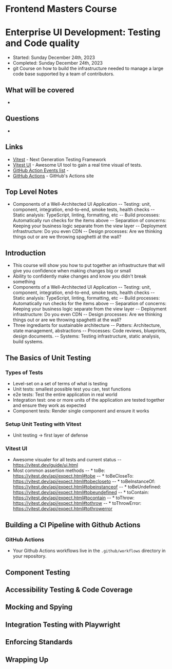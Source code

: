 # Frontend Masters Course
# Enterprise UI Development: Testing and Code quality
- Started: Sunday December 24th, 2023
- Completed: Sunday December 24th, 2023
- git 
Course on how to build the infrastructure needed to manage a large code base supported by a team of contributors.


## What will be covered
- 

## Questions
- 

## Links
- [Vitest](https://vitest.dev/) - Next Generation Testing Framework
- [Vitest UI](https://vitest.dev/guide/ui.html) - Awesome UI tool to gain a real time visual of tests.
- [GitHub Action Events list](https://github.com/stevekinney/enterprise-ui-dev/blob/main/content/Github%20Actions%20Events.md) -
- [GitHub Actions](https://github.com/marketplace?type=actions) - GitHub's Actions site

## Top Level Notes
- Components of a Well-Architected UI Application
-- Testing: unit, component, integration, end-to-end, smoke tests, health checks
-- Static analysis: TypeScript, linting, formatting, etc
-- Build processes: Automatically run checks for the items above
-- Separation of concerns: Keeping your business logic separate from the view layer
-- Deployment infrastructure: Do you even CDN
-- Design processes: Are we thinking things out or are we throwing spaghetti at the wall?

## Introduction
- This course will show you how to put together an infrastructure that will give you confidence when making changes big or small
- Ability to confidently make changes and know you didn't break something
- Components of a Well-Architected UI Application
-- Testing: unit, component, integration, end-to-end, smoke tests, health checks
-- Static analysis: TypeScript, linting, formatting, etc
-- Build processes: Automatically run checks for the items above
-- Separation of concerns: Keeping your business logic separate from the view layer
-- Deployment infrastructure: Do you even CDN
-- Design processes: Are we thinking things out or are we throwing spaghetti at the wall?
- Three ingrediants for sustainable architecture
-- Patters: Architecture, state management, abstractions
-- Processes: Code reviews, blueprints, design documents.
-- Systems: Testing infrastructure, static analysis, build systems.

## The Basics of Unit Testing
### Types of Tests
- Level-set on a set of terms of what is testing
- Unit tests: smallest possible test you can, test functions
- e2e tests: Test the entire application in real world
- Integration test: one or more units of the application are tested together and ensure they work as expected
- Component tests: Render single component and ensure it works
### Setup Unit Testing with Vitest
- Unit testing -> first layer of defense
### Vitest UI
- Awesome visualer for all tests and current status
-- https://vitest.dev/guide/ui.html
- Most common assertion methods
-- * toBe: https://vitest.dev/api/expect.html#tobe
-- * toBeCloseTo: https://vitest.dev/api/expect.html#tobecloseto
-- * toBeInstanceOf: https://vitest.dev/api/expect.html#tobeinstanceof
-- * toBeUndefined: https://vitest.dev/api/expect.html#tobeundefined
-- * toContain: https://vitest.dev/api/expect.html#tocontain
-- * toThrow: https://vitest.dev/api/expect.html#tothrow
-- * toThrowError: https://vitest.dev/api/expect.html#tothrowerror
## Building a CI Pipeline with Github Actions
### GitHub Actions
- Your Github Actions workflows live in the `.github/workflows` directory in your repository.
## Component Testing
## Accessibility Testing & Code Coverage
## Mocking and Spying
## Integration Testing with Playwright
## Enforcing Standards
## Wrapping Up

